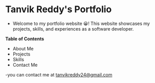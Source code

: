 # Tanvik Reddy's Portfolio


- Welcome to my portfolio website 😀! This website showcases my projects, skills, and experiences as a software developer.

**Table of Contents**
- About Me
- Projects
- Skills
- Contact Me
 
-you can contact me at tanvikreddy24@gmail.com
